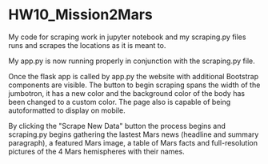 # HW10_Mission2Mars

My code for scraping work in jupyter notebook and my scraping.py files runs and scrapes the locations as it is meant to.  

My app.py is now running properly in conjunction with the scraping.py file.

Once the flask app is called by app.py the website with additional Bootstrap components are visible.  The button to begin scraping spans the width of the jumbotron, it has a new color and the background color of the body has been changed to a custom color. The page also is capable of being autoformatted to display on mobile.

By clicking the "Scrape New Data" button the process begins and scraping.py begins gathering the lastest Mars news (headline and summary paragraph), a featured Mars image, a table of Mars facts and full-resolution pictures of the 4 Mars hemispheres with their names. 


